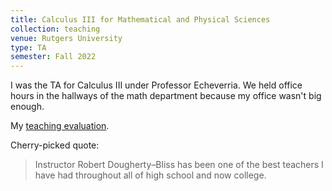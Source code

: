 ```yaml
---
title: Calculus III for Mathematical and Physical Sciences
collection: teaching
venue: Rutgers University
type: TA
semester: Fall 2022
---
```


I was the TA for Calculus III under Professor Echeverria. We held office hours
in the hallways of the math department because my office wasn't big enough.

My [teaching evaluation](/files/2022/fa/calc3/eval.pdf).

Cherry-picked quote:

> Instructor Robert Dougherty–Bliss has been one of the best teachers I have
had throughout all of high school and now college.
